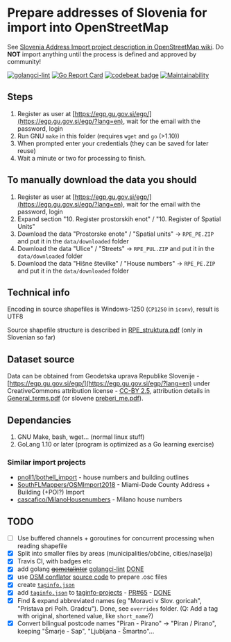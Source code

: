 # Prepare addresses of Slovenia for import into OpenStreetMap

See [Slovenia Address Import project description in OpenStreetMap wiki](https://wiki.openstreetmap.org/wiki/Slovenia_Address_Import).
Do **NOT** import anything until the process is defined and approved by community!

[![golangci-lint](https://github.com/openstreetmap-si/GursAddressesForOSM/actions/workflows/golangci-lint.yml/badge.svg)](https://github.com/openstreetmap-si/GursAddressesForOSM/actions/workflows/golangci-lint.yml)
[![Go Report Card](https://goreportcard.com/badge/github.com/openstreetmap-si/GursAddressesForOSM)](https://goreportcard.com/report/github.com/openstreetmap-si/GursAddressesForOSM)
[![codebeat badge](https://codebeat.co/badges/ef6316aa-ab76-4f86-9c04-cac31f7942c0)](https://codebeat.co/projects/github-com-openstreetmap-si-gursaddressesforosm-master)
[![Maintainability](https://api.codeclimate.com/v1/badges/9f6ae8b5b2c751481e6c/maintainability)](https://codeclimate.com/github/openstreetmap-si/GursAddressesForOSM/maintainability)

## Steps

1. Register as user at [https://egp.gu.gov.si/egp/](https://egp.gu.gov.si/egp/?lang=en), wait for the email with the password, login
2. Run GNU `make` in this folder (requires `wget` and `go` (>1.10))
3. When prompted enter your credentials (they can be saved for later reuse)
4. Wait a minute or two for processing to finish.

## To manually download the data you should

1. Register as user at [https://egp.gu.gov.si/egp/](https://egp.gu.gov.si/egp/?lang=en), wait for the email with the password, login
2. Expand section "10. Register prostorskih enot" / "10. Register of Spatial Units"
3. Download the data "Prostorske enote" / "Spatial units" -> `RPE_PE.ZIP` and put it in the `data/downloaded` folder
4. Download the data "Ulice" / "Streets" -> `RPE_PUL.ZIP` and put it in the `data/downloaded` folder
5. Download the data "Hišne številke" / "House numbers" -> `RPE_PE.ZIP` and put it in the `data/downloaded` folder

## Technical info

Encoding in source shapefiles is Windows-1250 (`CP1250` in `iconv`), result is UTF8

Source shapefile structure is described in [RPE_struktura.pdf](http://www.e-prostor.gov.si/fileadmin/struktura/RPE_struktura.pdf) (only in Slovenian so far)

## Dataset source

Data can be obtained from Geodetska  uprava  Republike  Slovenije - [https://egp.gu.gov.si/egp/](https://egp.gu.gov.si/egp/?lang=en) under CreativeCommons attribution license - [CC-BY 2.5](http://creativecommons.org/licenses/by/2.5/si/legalcode), attribution details in  [General_terms.pdf](http://www.e-prostor.gov.si/fileadmin/struktura/ANG/General_terms.pdf) (or slovene [preberi_me.pdf](http://www.e-prostor.gov.si/fileadmin/struktura/preberi_me.pdf)).

## Dependancies

1. GNU Make, bash, wget... (normal linux stuff)
2. GoLang 1.10 or later (program is optimized as a Go learning exercise)

### Similar import projects

* [pnoll1/bothell_import](https://github.com/pnoll1/bothell_import) - house numbers and building outlines
* [SouthFLMappers/OSMImport2018](https://github.com/SouthFLMappers/OSMImport2018) - Miami-Dade County Address + Building (+POI?) Import
* [cascafico/MilanoHousenumbers](https://github.com/cascafico/MilanoHousenumbers) - Milano house numbers

## TODO

* [ ] Use buffered channels + goroutines for concurrent processing when reading shapefile
* [X] Split into smaller files by areas (municipalities/občine, cities/naselja)
* [X] Travis CI, with badges etc
* [X] add golang ~~[gometalinter](https://github.com/alecthomas/gometalinter)~~ [golangci-lint](https://github.com/golangci/golangci-lint) [DONE](https://github.com/openstreetmap-si/GursAddressesForOSM/commit/dcd875f7adc7ddcfb346ff213ffbafb9ce248f6a)
* [X] use [OSM conflator](https://wiki.openstreetmap.org/wiki/OSM_Conflator) [source code](https://github.com/mapsme/osm_conflate) to prepare .osc files
* [X] create [`taginfo.json`](taginfo.json)
* [X] add [`taginfo.json`](https://raw.githubusercontent.com/openstreetmap-si/GursAddressesForOSM/master/taginfo.json) to [taginfo-projects](https://github.com/taginfo/taginfo-projects) - [PR#65](https://github.com/taginfo/taginfo-projects/pull/65) - [DONE](https://taginfo.openstreetmap.org/projects/slovenia_address_import)
* [X] Find & expand abbreviated names (eg "Moravci v Slov. goricah", "Pristava pri Polh. Gradcu"). Done, see `overrides` folder. (Q: Add a tag with original, shortened value, like `short_name`?)
* [X] Convert bilingual postcode names "Piran - Pirano" -> "Piran / Pirano", keeping "Šmarje - Sap", "Ljubljana - Šmartno"...
